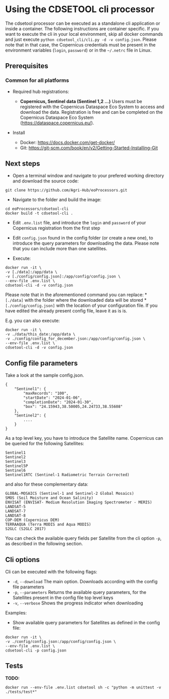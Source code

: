 # Using the CDSETOOL cli processor
The cdsetool processor can be executed as a standalone cli application or inside a container. The following instructions are container specific. If you want to execute the cli in your local environment, skip all docker commands and just execute `python cdsetool_cli/cli.py -d -v config.json`. Please note that in that case, the Copernicus credentials must be present in the environment variables (`login`, `password`) or in the `~/.netrc` file in Linux.


## Prerequisites
### Common for all platforms

* Required hub registrations:
  * **Copernicus, Sentinel data (Sentinel 1,2 ...)**
    Users must be registered with the Copernicus Dataspace Eco System to access and download the data. Registration is free and can be completed on the Copernicus Dataspace Eco System (https://dataspace.copernicus.eu/).

* Install
    * Docker: https://docs.docker.com/get-docker/
    * Git:  https://git-scm.com/book/en/v2/Getting-Started-Installing-Git

## Next steps

* Open a terminal window and navigate to your prefered working directory and download the source code:

```
git clone https://github.com/Agri-Hub/eoProcessors.git
```

* Navigate to the folder and build the image:

```
cd eoProcessors/cdsetool-cli
docker build -t cdsetool-cli .
```

* Edit `.env.list` file, and introduce the `login` and `password` of your Copernicus registration from the first step

* Edit `config.json` found in the config folder (or create a new one), to introduce the query parameters for downloading the data. Please note that you can include more than one satellites.

* Execute:

```
docker run -it \
-v [./data]:/app/data \
-v [./config/config.json]:/app/config/config.json \
--env-file .env.list \
cdsetool-cli -d -v config.json
```

Please note that in the aforementioned command you can replace:
    * `[./data]` with the folder where the downloaded data will be stored
    * `[./config/config.json]` with the location of your configuration file. If you have edited the already present config file, leave it as is is.

E.g. you can also execute: 
```
docker run -it \
-v ./data/this_date:/app/data \
-v ./config/config_for_december.json:/app/config/config.json \
--env-file .env.list \
cdsetool-cli -d -v config.json
```

## Config file parameters
Take a look at the sample config.json. 
```
{
    "Sentinel1": {
        "maxRecords": "100",
        "startDate": "2024-01-06",
        "completionDate": "2024-01-30",
        "box": "24.15943,38.50005,24.24733,38.55608"
    },
    "Sentinel2": {
        ....
    }        
}
```
As a top level key, you have to introduce the Satellite name. Copernicus can be queried for the following Satellites: 

    Sentinel1 
    Sentinel2 
    Sentinel3 
    Sentinel5P
    Sentinel6
    Sentinel1RTC (Sentinel-1 Radiometric Terrain Corrected)

and also for these complementary data:


    GLOBAL-MOSAICS (Sentinel-1 and Sentinel-2 Global Mosaics)
    SMOS (Soil Moisture and Ocean Salinity)
    ENVISAT (ENVISAT- Medium Resolution Imaging Spectrometer - MERIS)
    LANDSAT-5
    LANDSAT-7
    LANDSAT-8
    COP-DEM (Copernicus DEM)
    TERRAAQUA (Terra MODIS and Aqua MODIS)
    S2GLC (S2GLC 2017)

You can check the available query fields per Satellite from the cli option `-p`, as described in the following section.  

## Cli options
Cli can be executed with the following flags:
* `-d`, `--download` The main option. Downloads according with the config file parameters
* `-p`, `--parameters` Returns the available query parameters, for the Satellites present in the config file top level keys
* `-v`, `--verbose` Shows the progress indicator when downloading

Examples:
* Show available query parameters for Satellites as defined in the config file:

```
docker run -it \
-v ./config/config.json:/app/config/config.json \
--env-file .env.list \
cdsetool-cli -p config.json
```


## Tests

**TODO:**

```
docker run --env-file .env.list cdsetool sh -c "python -m unittest -v ./tests/test*"
```